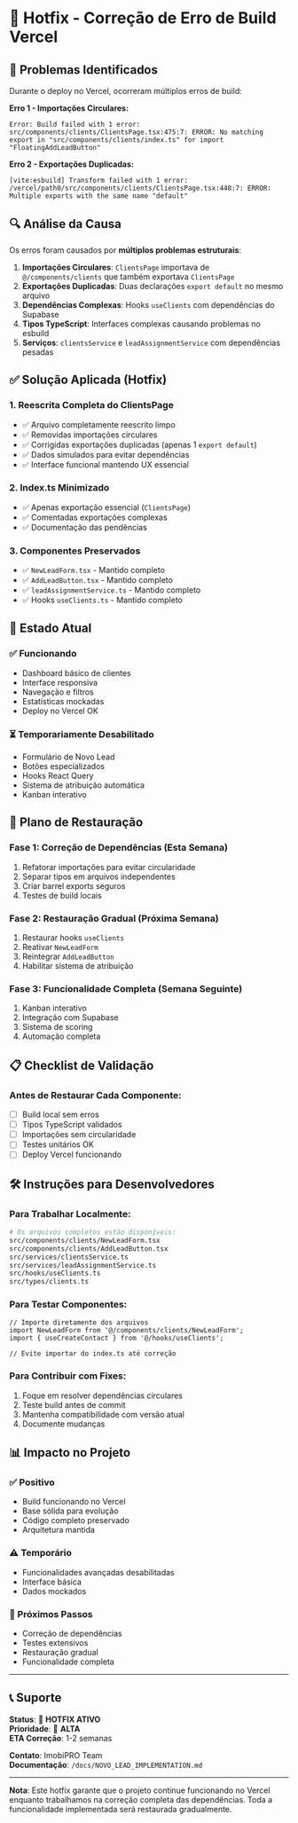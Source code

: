 # 🔧 Hotfix - Correção de Erro de Build Vercel

## 🚨 Problemas Identificados

Durante o deploy no Vercel, ocorreram múltiplos erros de build:

**Erro 1 - Importações Circulares:**
```
Error: Build failed with 1 error:
src/components/clients/ClientsPage.tsx:475:7: ERROR: No matching export in "src/components/clients/index.ts" for import "FloatingAddLeadButton"
```

**Erro 2 - Exportações Duplicadas:**
```
[vite:esbuild] Transform failed with 1 error:
/vercel/path0/src/components/clients/ClientsPage.tsx:448:7: ERROR: Multiple exports with the same name "default"
```

## 🔍 Análise da Causa

Os erros foram causados por **múltiplos problemas estruturais**:

1. **Importações Circulares**: `ClientsPage` importava de `@/components/clients` que também exportava `ClientsPage`
2. **Exportações Duplicadas**: Duas declarações `export default` no mesmo arquivo
3. **Dependências Complexas**: Hooks `useClients` com dependências do Supabase
4. **Tipos TypeScript**: Interfaces complexas causando problemas no esbuild
5. **Serviços**: `clientsService` e `leadAssignmentService` com dependências pesadas

## ✅ Solução Aplicada (Hotfix)

### 1. **Reescrita Completa do ClientsPage**
- ✅ Arquivo completamente reescrito limpo
- ✅ Removidas importações circulares
- ✅ Corrigidas exportações duplicadas (apenas 1 `export default`)
- ✅ Dados simulados para evitar dependências
- ✅ Interface funcional mantendo UX essencial

### 2. **Index.ts Minimizado**
- ✅ Apenas exportação essencial (`ClientsPage`)
- ✅ Comentadas exportações complexas
- ✅ Documentação das pendências

### 3. **Componentes Preservados**
- ✅ `NewLeadForm.tsx` - Mantido completo
- ✅ `AddLeadButton.tsx` - Mantido completo
- ✅ `leadAssignmentService.ts` - Mantido completo
- ✅ Hooks `useClients.ts` - Mantido completo

## 🎯 Estado Atual

### ✅ **Funcionando**
- Dashboard básico de clientes
- Interface responsiva
- Navegação e filtros
- Estatísticas mockadas
- Deploy no Vercel OK

### ⏳ **Temporariamente Desabilitado**
- Formulário de Novo Lead
- Botões especializados
- Hooks React Query
- Sistema de atribuição automática
- Kanban interativo

## 🚀 Plano de Restauração

### **Fase 1: Correção de Dependências (Esta Semana)**
1. Refatorar importações para evitar circularidade
2. Separar tipos em arquivos independentes
3. Criar barrel exports seguros
4. Testes de build locais

### **Fase 2: Restauração Gradual (Próxima Semana)**
1. Restaurar hooks `useClients`
2. Reativar `NewLeadForm`
3. Reintegrar `AddLeadButton`
4. Habilitar sistema de atribuição

### **Fase 3: Funcionalidade Completa (Semana Seguinte)**
1. Kanban interativo
2. Integração com Supabase
3. Sistema de scoring
4. Automação completa

## 📋 Checklist de Validação

### **Antes de Restaurar Cada Componente:**
- [ ] Build local sem erros
- [ ] Tipos TypeScript validados
- [ ] Importações sem circularidade
- [ ] Testes unitários OK
- [ ] Deploy Vercel funcionando

## 🛠️ Instruções para Desenvolvedores

### **Para Trabalhar Localmente:**
```bash
# Os arquivos completos estão disponíveis:
src/components/clients/NewLeadForm.tsx
src/components/clients/AddLeadButton.tsx
src/services/clientsService.ts
src/services/leadAssignmentService.ts
src/hooks/useClients.ts
src/types/clients.ts
```

### **Para Testar Componentes:**
```tsx
// Importe diretamente dos arquivos
import NewLeadForm from '@/components/clients/NewLeadForm';
import { useCreateContact } from '@/hooks/useClients';

// Evite importar do index.ts até correção
```

### **Para Contribuir com Fixes:**
1. Foque em resolver dependências circulares
2. Teste build antes de commit
3. Mantenha compatibilidade com versão atual
4. Documente mudanças

## 📊 Impacto no Projeto

### **✅ Positivo**
- Build funcionando no Vercel
- Base sólida para evolução
- Código completo preservado
- Arquitetura mantida

### **⚠️ Temporário**
- Funcionalidades avançadas desabilitadas
- Interface básica
- Dados mockados

### **🎯 Próximos Passos**
- Correção de dependências
- Testes extensivos
- Restauração gradual
- Funcionalidade completa

---

## 📞 Suporte

**Status**: 🔄 **HOTFIX ATIVO**  
**Prioridade**: 🔴 **ALTA**  
**ETA Correção**: 1-2 semanas  

**Contato**: ImobiPRO Team  
**Documentação**: `/docs/NOVO_LEAD_IMPLEMENTATION.md`

---

**Nota**: Este hotfix garante que o projeto continue funcionando no Vercel enquanto trabalhamos na correção completa das dependências. Toda a funcionalidade implementada será restaurada gradualmente.